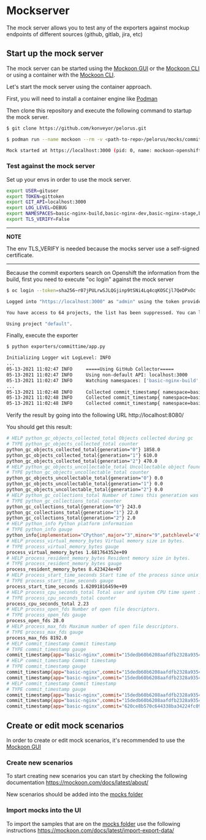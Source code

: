 # Mockserver

The mock server allows you to test any of the exporters against mockup endpoints of different sources (github, gitlab, jira, etc)

## Start up the mock server

The mock server can be started using the [Mockoon GUI](https://mockoon.com/docs/latest/gui-cheat-sheet/) or the [Mockoon CLI](https://github.com/mockoon/cli#installation) or using a container with the [Mockoon CLI](https://hub.docker.com/r/mockoon/cli).

Let's start the mock server using the container approach.

First, you will need to install a container engine like [Podman](https://podman.io/)

Then clone this repository and execute the following command to startup the mock server.

```sh
$ git clone https://github.com/konveyor/pelorus.git
```

```sh
$ podman run --name mockoon --rm -v <path-to-repo>/pelorus/mocks/commitexporter_github.json:/data:z -p 3000:3000 mockoon/cli:latest -d data -i 0

Mock started at https://localhost:3000 (pid: 0, name: mockoon-openshift)
```

### Test against the mock server

Set up your envs in order to use the mock server.

```sh
export USER=gituser
export TOKEN=gittoken
export GIT_API=localhost:3000
export LOG_LEVEL=DEBUG
export NAMESPACES=basic-nginx-build,basic-nginx-dev,basic-nginx-stage,basic-nginx-prod
export TLS_VERIFY=False
```
---
**NOTE**

The env TLS_VERIFY is needed because the mocks server use a self-signed certificate.

---

Because the commit exporters search on Openshift the information from the build, first you need to execute "oc login" against the mock server

```sh
$ oc login --token=sha256~r07jPULrwSJLQGjinp9tSNi4Lq4cqKOSCjl7QeDPxOc --server=https://localhost:3000

Logged into "https://localhost:3000" as "admin" using the token provided.

You have access to 64 projects, the list has been suppressed. You can list all projects with 'oc projects'

Using project "default".
```
Finally, execute the exporter

```sh
$ python exporters/committime/app.py

Initializing Logger wit LogLevel: INFO
...
05-13-2021 11:02:47 INFO     =====Using GitHub Collector=====
05-13-2021 11:02:47 INFO     Using non-default API: localhost:3000
05-13-2021 11:02:47 INFO     Watching namespaces: ['basic-nginx-build', 'basic-nginx-dev', 'basic-nginx-stage', 'basic-nginx-prod']
...
05-13-2021 11:02:48 INFO     Collected commit_timestamp{ namespace=basic-nginx-build, app=basic-nginx, commit=15dedb60b6208aafdfb2328a93543e3d94500978, image_sha=sha256:c1282f65b5c327db4dcc6cdfb27e91338bd625d119d9ae769318f089d82e35e2 } 1619381788.0
05-13-2021 11:02:48 INFO     Collected commit_timestamp{ namespace=basic-nginx-build, app=basic-nginx, commit=15dedb60b6208aafdfb2328a93543e3d94500978, image_sha=sha256:4a20c8cfa48af3a938462e9cd7bfa0b16abfbc6ba16f0999f3931c79b1130e4b } 1619381788.0
05-13-2021 11:02:48 INFO     Collected commit_timestamp{ namespace=basic-nginx-build, app=basic-nginx, commit=620ce8b570c644338ba34224fc09b2d8a30bca02, image_sha=sha256:71309995e6da43b76079a649b00e0aa8378443e72f1fccc76af0d73d67a7f644 } 1620401174.0
```

Verify the result by going into the following URL http://localhost:8080/ 

You should get this result:

```sh
# HELP python_gc_objects_collected_total Objects collected during gc
# TYPE python_gc_objects_collected_total counter
python_gc_objects_collected_total{generation="0"} 1858.0
python_gc_objects_collected_total{generation="1"} 610.0
python_gc_objects_collected_total{generation="2"} 470.0
# HELP python_gc_objects_uncollectable_total Uncollectable object found during GC
# TYPE python_gc_objects_uncollectable_total counter
python_gc_objects_uncollectable_total{generation="0"} 0.0
python_gc_objects_uncollectable_total{generation="1"} 0.0
python_gc_objects_uncollectable_total{generation="2"} 0.0
# HELP python_gc_collections_total Number of times this generation was collected
# TYPE python_gc_collections_total counter
python_gc_collections_total{generation="0"} 243.0
python_gc_collections_total{generation="1"} 22.0
python_gc_collections_total{generation="2"} 2.0
# HELP python_info Python platform information
# TYPE python_info gauge
python_info{implementation="CPython",major="3",minor="9",patchlevel="4",version="3.9.4"} 1.0
# HELP process_virtual_memory_bytes Virtual memory size in bytes.
# TYPE process_virtual_memory_bytes gauge
process_virtual_memory_bytes 1.681764352e+09
# HELP process_resident_memory_bytes Resident memory size in bytes.
# TYPE process_resident_memory_bytes gauge
process_resident_memory_bytes 8.423424e+07
# HELP process_start_time_seconds Start time of the process since unix epoch in seconds.
# TYPE process_start_time_seconds gauge
process_start_time_seconds 1.62091816459e+09
# HELP process_cpu_seconds_total Total user and system CPU time spent in seconds.
# TYPE process_cpu_seconds_total counter
process_cpu_seconds_total 2.23
# HELP process_open_fds Number of open file descriptors.
# TYPE process_open_fds gauge
process_open_fds 28.0
# HELP process_max_fds Maximum number of open file descriptors.
# TYPE process_max_fds gauge
process_max_fds 8192.0
# HELP commit_timestamp Commit timestamp
# TYPE commit_timestamp gauge
commit_timestamp{app="basic-nginx",commit="15dedb60b6208aafdfb2328a93543e3d94500978",image_sha="sha256:c1282f65b5c327db4dcc6cdfb27e91338bd625d119d9ae769318f089d82e35e2",namespace="basic-nginx-build"} 1.619381788e+09
# HELP commit_timestamp Commit timestamp
# TYPE commit_timestamp gauge
commit_timestamp{app="basic-nginx",commit="15dedb60b6208aafdfb2328a93543e3d94500978",image_sha="sha256:c1282f65b5c327db4dcc6cdfb27e91338bd625d119d9ae769318f089d82e35e2",namespace="basic-nginx-build"} 1.619381788e+09
commit_timestamp{app="basic-nginx",commit="15dedb60b6208aafdfb2328a93543e3d94500978",image_sha="sha256:4a20c8cfa48af3a938462e9cd7bfa0b16abfbc6ba16f0999f3931c79b1130e4b",namespace="basic-nginx-build"} 1.619381788e+09
# HELP commit_timestamp Commit timestamp
# TYPE commit_timestamp gauge
commit_timestamp{app="basic-nginx",commit="15dedb60b6208aafdfb2328a93543e3d94500978",image_sha="sha256:c1282f65b5c327db4dcc6cdfb27e91338bd625d119d9ae769318f089d82e35e2",namespace="basic-nginx-build"} 1.619381788e+09
commit_timestamp{app="basic-nginx",commit="15dedb60b6208aafdfb2328a93543e3d94500978",image_sha="sha256:4a20c8cfa48af3a938462e9cd7bfa0b16abfbc6ba16f0999f3931c79b1130e4b",namespace="basic-nginx-build"} 1.619381788e+09
commit_timestamp{app="basic-nginx",commit="620ce8b570c644338ba34224fc09b2d8a30bca02",image_sha="sha256:71309995e6da43b76079a649b00e0aa8378443e72f1fccc76af0d73d67a7f644",namespace="basic-nginx-build"} 1.620401174e+09
```

## Create or edit mock scenarios

In order to create or edit mock scenarios, it's recommended to use the [Mockoon GUI](https://mockoon.com/docs/latest/gui-cheat-sheet/)

### Create new scenarios

To start creating new scenarios you can start by checking the following documentation https://mockoon.com/docs/latest/about/

New scenarios should be added into the [mocks folder](/mocks)

### Import mocks into the UI

To import the samples that are on the [mocks folder](/mocks/) use the following instructions https://mockoon.com/docs/latest/import-export-data/



